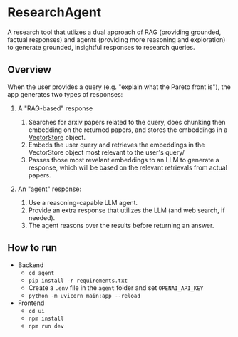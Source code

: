 # ResearchAgent

A research tool that utlizes a dual approach of RAG (providing grounded, factual responses) and agents (providing more reasoning and exploration) to generate grounded, insightful responses to research queries.

## Overview

When the user provides a query (e.g. "explain what the Pareto front is"), the app generates two types of responses:
1. A "RAG-based" response
    1. Searches for arxiv papers related to the query, does chunking then embedding on the returned papers, and stores the embeddings in a [VectorStore](https://python.langchain.com/v0.1/docs/modules/data_connection/vectorstores/) object.
    2. Embeds the user query and retrieves the embeddings in the VectorStore object most relevant to the user's query/
    3. Passes those most revelant embeddings to an LLM to generate a response, which will be based on the relevant retrievals from actual papers.

2. An "agent" response:
    1. Use a reasoning-capable LLM agent.
    2. Provide an extra response that utilizes the LLM (and web search, if needed).
    3. The agent reasons over the results before returning an answer.


## How to run
- Backend
    - `cd agent`
    - `pip install -r requirements.txt`
    - Create a `.env` file in the `agent` folder and set `OPENAI_API_KEY`
    - `python -m uvicorn main:app --reload`
- Frontend
    - `cd ui`
    - `npm install`
    - `npm run dev`
